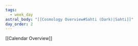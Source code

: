 ```yaml
---
tags:
  - week_day
astral_body: "[[Cosmology Overview#Sahti (Dark)|Sahti]]"
day_order: 2
---
```

[[Calendar Overview]]
